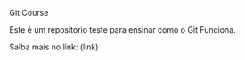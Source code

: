 Git Course

Este é um repositorio teste para ensinar como o Git Funciona. 

Saiba mais no link: (link)

